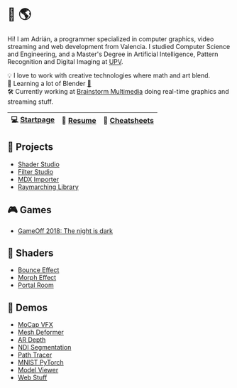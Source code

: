 # 👋 🌎

Hi! I am Adrián, a programmer specialized in computer graphics, video streaming and web development from Valencia. I studied Computer Science and Engineering, and a Master's Degree in Artificial Intelligence, Pattern Recognition and Digital Imaging at [UPV](https://www.upv.es/).

💡 I love to work with creative technologies where math and art blend.<br>
🌱 Learning a lot of Blender [🍩](https://github.com/adcimon/blender-donut#blender-donut)<br>
🛠 Currently working at [Brainstorm Multimedia](https://www.brainstorm3d.com/) doing real-time graphics and streaming stuff.<br>

| 💻 [Startpage](https://adcimon.github.io/startpage/) | 📜 [Resume](https://adcimon.github.io/) | 📌 [Cheatsheets](https://adcimon.github.io/cheatsheets/) |
| - | - | - |

## 🔨 Projects
* [Shader Studio](https://github.com/adcimon/shader-studio)
* [Filter Studio](https://github.com/adcimon/filter-studio-release)
* [MDX Importer](https://github.com/adcimon/com.adcimon.mdx-importer)
* [Raymarching Library](https://github.com/adcimon/com.adcimon.raymarching)

## 🎮 Games
* [GameOff 2018: The night is dark](https://adcimon.github.io/the-night-is-dark/)

## 🎨 Shaders
* [Bounce Effect](https://github.com/adcimon/bounce-effect)
* [Morph Effect](https://github.com/adcimon/morph-effect)
* [Portal Room](https://github.com/adcimon/portal-room)

## 🚧 Demos
* [MoCap VFX](https://github.com/adcimon/mocap-vfx)
* [Mesh Deformer](https://github.com/adcimon/mesh-deformer)
* [AR Depth](https://github.com/adcimon/ar-depth)
* [NDI Segmentation](https://github.com/adcimon/ndi-segmentation)
* [Path Tracer](https://github.com/adcimon/path-tracer)
* [MNIST PyTorch](https://github.com/adcimon/mnist-pytorch)
* [Model Viewer](https://adcimon.github.io/model-viewer/)
* [Web Stuff](https://adcimon.github.io/web-stuff/)

<!-- [![Statistics](https://github-readme-stats.vercel.app/api?username=adcimon)](https://github.com/adcimon/) -->
<!-- [![Top Languages](https://github-readme-stats.vercel.app/api/top-langs/?username=adcimon&hide=html)](https://github.com/adcimon/) -->
